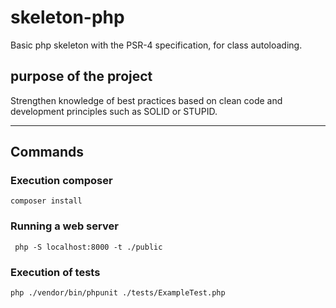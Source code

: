 # skeleton-php
Basic php skeleton with the PSR-4 specification, for class autoloading.


## purpose of the project
Strengthen knowledge of best practices based on clean code and development principles such as SOLID or STUPID.

---

## Commands

### Execution composer
`composer install`
### Running a web server
` php -S localhost:8000 -t ./public`
### Execution of tests
`php ./vendor/bin/phpunit ./tests/ExampleTest.php`
